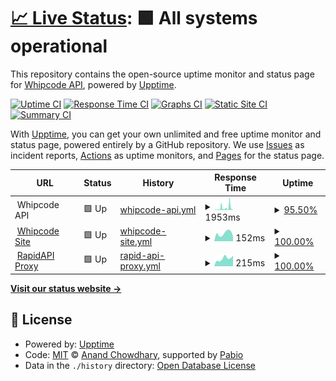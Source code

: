 # [📈 Live Status](https://status.whipcode.app): <!--live status--> **🟩 All systems operational**

This repository contains the open-source uptime monitor and status page for [Whipcode API](https://whipcode.app), powered by [Upptime](https://github.com/upptime/upptime).

[![Uptime CI](https://github.com/Whipcode-API/upptime/workflows/Uptime%20CI/badge.svg)](https://github.com/Whipcode-API/upptime/actions?query=workflow%3A%22Uptime+CI%22)
[![Response Time CI](https://github.com/Whipcode-API/upptime/workflows/Response%20Time%20CI/badge.svg)](https://github.com/Whipcode-API/upptime/actions?query=workflow%3A%22Response+Time+CI%22)
[![Graphs CI](https://github.com/Whipcode-API/upptime/workflows/Graphs%20CI/badge.svg)](https://github.com/Whipcode-API/upptime/actions?query=workflow%3A%22Graphs+CI%22)
[![Static Site CI](https://github.com/Whipcode-API/upptime/workflows/Static%20Site%20CI/badge.svg)](https://github.com/Whipcode-API/upptime/actions?query=workflow%3A%22Static+Site+CI%22)
[![Summary CI](https://github.com/Whipcode-API/upptime/workflows/Summary%20CI/badge.svg)](https://github.com/Whipcode-API/upptime/actions?query=workflow%3A%22Summary+CI%22)

With [Upptime](https://upptime.js.org), you can get your own unlimited and free uptime monitor and status page, powered entirely by a GitHub repository. We use [Issues](https://github.com/Whipcode-API/upptime/issues) as incident reports, [Actions](https://github.com/Whipcode-API/upptime/actions) as uptime monitors, and [Pages](https://status.whipcode.app) for the status page.

<!--start: status pages-->
<!-- This summary is generated by Upptime (https://github.com/upptime/upptime) -->
<!-- Do not edit this manually, your changes will be overwritten -->
<!-- prettier-ignore -->
| URL | Status | History | Response Time | Uptime |
| --- | ------ | ------- | ------------- | ------ |
| <img alt="" src="https://icons.duckduckgo.com/ip3/null.ico" height="13"> Whipcode API | 🟩 Up | [whipcode-api.yml](https://github.com/Whipcode-API/upptime/commits/HEAD/history/whipcode-api.yml) | <details><summary><img alt="Response time graph" src="./graphs/whipcode-api/response-time-week.png" height="20"> 1953ms</summary><br><a href="https://status.whipcode.app/history/whipcode-api"><img alt="Response time 1408" src="https://img.shields.io/endpoint?url=https%3A%2F%2Fraw.githubusercontent.com%2FWhipcode-API%2Fupptime%2FHEAD%2Fapi%2Fwhipcode-api%2Fresponse-time.json"></a><br><a href="https://status.whipcode.app/history/whipcode-api"><img alt="24-hour response time 373" src="https://img.shields.io/endpoint?url=https%3A%2F%2Fraw.githubusercontent.com%2FWhipcode-API%2Fupptime%2FHEAD%2Fapi%2Fwhipcode-api%2Fresponse-time-day.json"></a><br><a href="https://status.whipcode.app/history/whipcode-api"><img alt="7-day response time 1953" src="https://img.shields.io/endpoint?url=https%3A%2F%2Fraw.githubusercontent.com%2FWhipcode-API%2Fupptime%2FHEAD%2Fapi%2Fwhipcode-api%2Fresponse-time-week.json"></a><br><a href="https://status.whipcode.app/history/whipcode-api"><img alt="30-day response time 1408" src="https://img.shields.io/endpoint?url=https%3A%2F%2Fraw.githubusercontent.com%2FWhipcode-API%2Fupptime%2FHEAD%2Fapi%2Fwhipcode-api%2Fresponse-time-month.json"></a><br><a href="https://status.whipcode.app/history/whipcode-api"><img alt="1-year response time 1408" src="https://img.shields.io/endpoint?url=https%3A%2F%2Fraw.githubusercontent.com%2FWhipcode-API%2Fupptime%2FHEAD%2Fapi%2Fwhipcode-api%2Fresponse-time-year.json"></a></details> | <details><summary><a href="https://status.whipcode.app/history/whipcode-api">95.50%</a></summary><a href="https://status.whipcode.app/history/whipcode-api"><img alt="All-time uptime 96.12%" src="https://img.shields.io/endpoint?url=https%3A%2F%2Fraw.githubusercontent.com%2FWhipcode-API%2Fupptime%2FHEAD%2Fapi%2Fwhipcode-api%2Fuptime.json"></a><br><a href="https://status.whipcode.app/history/whipcode-api"><img alt="24-hour uptime 98.78%" src="https://img.shields.io/endpoint?url=https%3A%2F%2Fraw.githubusercontent.com%2FWhipcode-API%2Fupptime%2FHEAD%2Fapi%2Fwhipcode-api%2Fuptime-day.json"></a><br><a href="https://status.whipcode.app/history/whipcode-api"><img alt="7-day uptime 95.50%" src="https://img.shields.io/endpoint?url=https%3A%2F%2Fraw.githubusercontent.com%2FWhipcode-API%2Fupptime%2FHEAD%2Fapi%2Fwhipcode-api%2Fuptime-week.json"></a><br><a href="https://status.whipcode.app/history/whipcode-api"><img alt="30-day uptime 96.12%" src="https://img.shields.io/endpoint?url=https%3A%2F%2Fraw.githubusercontent.com%2FWhipcode-API%2Fupptime%2FHEAD%2Fapi%2Fwhipcode-api%2Fuptime-month.json"></a><br><a href="https://status.whipcode.app/history/whipcode-api"><img alt="1-year uptime 96.12%" src="https://img.shields.io/endpoint?url=https%3A%2F%2Fraw.githubusercontent.com%2FWhipcode-API%2Fupptime%2FHEAD%2Fapi%2Fwhipcode-api%2Fuptime-year.json"></a></details>
| <img alt="" src="https://icons.duckduckgo.com/ip3/null.ico" height="13"> [Whipcode Site](https://whipcode.app) | 🟩 Up | [whipcode-site.yml](https://github.com/Whipcode-API/upptime/commits/HEAD/history/whipcode-site.yml) | <details><summary><img alt="Response time graph" src="./graphs/whipcode-site/response-time-week.png" height="20"> 152ms</summary><br><a href="https://status.whipcode.app/history/whipcode-site"><img alt="Response time 174" src="https://img.shields.io/endpoint?url=https%3A%2F%2Fraw.githubusercontent.com%2FWhipcode-API%2Fupptime%2FHEAD%2Fapi%2Fwhipcode-site%2Fresponse-time.json"></a><br><a href="https://status.whipcode.app/history/whipcode-site"><img alt="24-hour response time 94" src="https://img.shields.io/endpoint?url=https%3A%2F%2Fraw.githubusercontent.com%2FWhipcode-API%2Fupptime%2FHEAD%2Fapi%2Fwhipcode-site%2Fresponse-time-day.json"></a><br><a href="https://status.whipcode.app/history/whipcode-site"><img alt="7-day response time 152" src="https://img.shields.io/endpoint?url=https%3A%2F%2Fraw.githubusercontent.com%2FWhipcode-API%2Fupptime%2FHEAD%2Fapi%2Fwhipcode-site%2Fresponse-time-week.json"></a><br><a href="https://status.whipcode.app/history/whipcode-site"><img alt="30-day response time 174" src="https://img.shields.io/endpoint?url=https%3A%2F%2Fraw.githubusercontent.com%2FWhipcode-API%2Fupptime%2FHEAD%2Fapi%2Fwhipcode-site%2Fresponse-time-month.json"></a><br><a href="https://status.whipcode.app/history/whipcode-site"><img alt="1-year response time 174" src="https://img.shields.io/endpoint?url=https%3A%2F%2Fraw.githubusercontent.com%2FWhipcode-API%2Fupptime%2FHEAD%2Fapi%2Fwhipcode-site%2Fresponse-time-year.json"></a></details> | <details><summary><a href="https://status.whipcode.app/history/whipcode-site">100.00%</a></summary><a href="https://status.whipcode.app/history/whipcode-site"><img alt="All-time uptime 100.00%" src="https://img.shields.io/endpoint?url=https%3A%2F%2Fraw.githubusercontent.com%2FWhipcode-API%2Fupptime%2FHEAD%2Fapi%2Fwhipcode-site%2Fuptime.json"></a><br><a href="https://status.whipcode.app/history/whipcode-site"><img alt="24-hour uptime 100.00%" src="https://img.shields.io/endpoint?url=https%3A%2F%2Fraw.githubusercontent.com%2FWhipcode-API%2Fupptime%2FHEAD%2Fapi%2Fwhipcode-site%2Fuptime-day.json"></a><br><a href="https://status.whipcode.app/history/whipcode-site"><img alt="7-day uptime 100.00%" src="https://img.shields.io/endpoint?url=https%3A%2F%2Fraw.githubusercontent.com%2FWhipcode-API%2Fupptime%2FHEAD%2Fapi%2Fwhipcode-site%2Fuptime-week.json"></a><br><a href="https://status.whipcode.app/history/whipcode-site"><img alt="30-day uptime 100.00%" src="https://img.shields.io/endpoint?url=https%3A%2F%2Fraw.githubusercontent.com%2FWhipcode-API%2Fupptime%2FHEAD%2Fapi%2Fwhipcode-site%2Fuptime-month.json"></a><br><a href="https://status.whipcode.app/history/whipcode-site"><img alt="1-year uptime 100.00%" src="https://img.shields.io/endpoint?url=https%3A%2F%2Fraw.githubusercontent.com%2FWhipcode-API%2Fupptime%2FHEAD%2Fapi%2Fwhipcode-site%2Fuptime-year.json"></a></details>
| <img alt="" src="https://icons.duckduckgo.com/ip3/null.ico" height="13"> [RapidAPI Proxy](https://whipcode.p.rapidapi.com) | 🟩 Up | [rapid-api-proxy.yml](https://github.com/Whipcode-API/upptime/commits/HEAD/history/rapid-api-proxy.yml) | <details><summary><img alt="Response time graph" src="./graphs/rapid-api-proxy/response-time-week.png" height="20"> 215ms</summary><br><a href="https://status.whipcode.app/history/rapid-api-proxy"><img alt="Response time 257" src="https://img.shields.io/endpoint?url=https%3A%2F%2Fraw.githubusercontent.com%2FWhipcode-API%2Fupptime%2FHEAD%2Fapi%2Frapid-api-proxy%2Fresponse-time.json"></a><br><a href="https://status.whipcode.app/history/rapid-api-proxy"><img alt="24-hour response time 294" src="https://img.shields.io/endpoint?url=https%3A%2F%2Fraw.githubusercontent.com%2FWhipcode-API%2Fupptime%2FHEAD%2Fapi%2Frapid-api-proxy%2Fresponse-time-day.json"></a><br><a href="https://status.whipcode.app/history/rapid-api-proxy"><img alt="7-day response time 215" src="https://img.shields.io/endpoint?url=https%3A%2F%2Fraw.githubusercontent.com%2FWhipcode-API%2Fupptime%2FHEAD%2Fapi%2Frapid-api-proxy%2Fresponse-time-week.json"></a><br><a href="https://status.whipcode.app/history/rapid-api-proxy"><img alt="30-day response time 257" src="https://img.shields.io/endpoint?url=https%3A%2F%2Fraw.githubusercontent.com%2FWhipcode-API%2Fupptime%2FHEAD%2Fapi%2Frapid-api-proxy%2Fresponse-time-month.json"></a><br><a href="https://status.whipcode.app/history/rapid-api-proxy"><img alt="1-year response time 257" src="https://img.shields.io/endpoint?url=https%3A%2F%2Fraw.githubusercontent.com%2FWhipcode-API%2Fupptime%2FHEAD%2Fapi%2Frapid-api-proxy%2Fresponse-time-year.json"></a></details> | <details><summary><a href="https://status.whipcode.app/history/rapid-api-proxy">100.00%</a></summary><a href="https://status.whipcode.app/history/rapid-api-proxy"><img alt="All-time uptime 98.37%" src="https://img.shields.io/endpoint?url=https%3A%2F%2Fraw.githubusercontent.com%2FWhipcode-API%2Fupptime%2FHEAD%2Fapi%2Frapid-api-proxy%2Fuptime.json"></a><br><a href="https://status.whipcode.app/history/rapid-api-proxy"><img alt="24-hour uptime 100.00%" src="https://img.shields.io/endpoint?url=https%3A%2F%2Fraw.githubusercontent.com%2FWhipcode-API%2Fupptime%2FHEAD%2Fapi%2Frapid-api-proxy%2Fuptime-day.json"></a><br><a href="https://status.whipcode.app/history/rapid-api-proxy"><img alt="7-day uptime 100.00%" src="https://img.shields.io/endpoint?url=https%3A%2F%2Fraw.githubusercontent.com%2FWhipcode-API%2Fupptime%2FHEAD%2Fapi%2Frapid-api-proxy%2Fuptime-week.json"></a><br><a href="https://status.whipcode.app/history/rapid-api-proxy"><img alt="30-day uptime 98.37%" src="https://img.shields.io/endpoint?url=https%3A%2F%2Fraw.githubusercontent.com%2FWhipcode-API%2Fupptime%2FHEAD%2Fapi%2Frapid-api-proxy%2Fuptime-month.json"></a><br><a href="https://status.whipcode.app/history/rapid-api-proxy"><img alt="1-year uptime 98.37%" src="https://img.shields.io/endpoint?url=https%3A%2F%2Fraw.githubusercontent.com%2FWhipcode-API%2Fupptime%2FHEAD%2Fapi%2Frapid-api-proxy%2Fuptime-year.json"></a></details>

<!--end: status pages-->

[**Visit our status website →**](https://status.whipcode.app)

## 📄 License

- Powered by: [Upptime](https://github.com/upptime/upptime)
- Code: [MIT](./LICENSE) © [Anand Chowdhary](https://anandchowdhary.com), supported by [Pabio](https://pabio.com)
- Data in the `./history` directory: [Open Database License](https://opendatacommons.org/licenses/odbl/1-0/)
